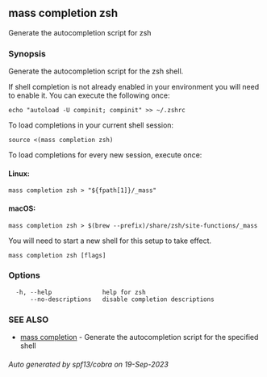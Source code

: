 ## mass completion zsh

Generate the autocompletion script for zsh

### Synopsis

Generate the autocompletion script for the zsh shell.

If shell completion is not already enabled in your environment you will need
to enable it.  You can execute the following once:

	echo "autoload -U compinit; compinit" >> ~/.zshrc

To load completions in your current shell session:

	source <(mass completion zsh)

To load completions for every new session, execute once:

#### Linux:

	mass completion zsh > "${fpath[1]}/_mass"

#### macOS:

	mass completion zsh > $(brew --prefix)/share/zsh/site-functions/_mass

You will need to start a new shell for this setup to take effect.


```
mass completion zsh [flags]
```

### Options

```
  -h, --help              help for zsh
      --no-descriptions   disable completion descriptions
```

### SEE ALSO

* [mass completion](mass_completion.md)	 - Generate the autocompletion script for the specified shell

###### Auto generated by spf13/cobra on 19-Sep-2023
